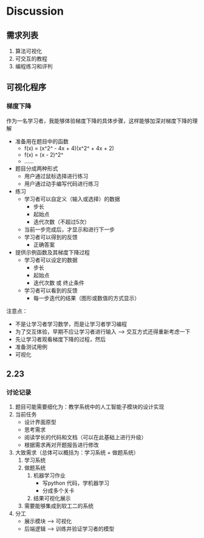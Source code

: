 # Discussion

## 需求列表

1. 算法可视化
2. 可交互的教程
3. 编程练习和评判

## 可视化程序

### 梯度下降

作为一名学习者，我能够体验梯度下降的具体步骤，这样能够加深对梯度下降的理解

- 准备用在题目中的函数
  - f(x) = (x^2^ - 4x + 4)(x^2^ + 4x + 2)
  - f(x) = (x - 2)^2^
  - ……
- 题目分成两种形式
  - 用户通过鼠标选择进行练习
  - 用户通过动手编写代码进行练习
- 练习
  - 学习者可以自定义（输入或选择）的数据
    - 步长
    - 起始点
    - 迭代次数（不超过5次）
  - 当前一步完成后，才显示和进行下一步
  - 学习者可以得到的反馈
    - 正确答案
- 提供示例函数及其梯度下降过程
  - 学习者可以设定的数据
    - 步长
    - 起始点
    - 迭代次数 或 终止条件
  - 学习者可以看到的反馈
    - 每一步迭代的结果（图形或数值的方式显示）

注意点：

- 不是让学习者学习数学，而是让学习者学习编程
- 为了交互体验，早期不应让学习者进行输入 --> 交互方式还得重新考虑一下
- 先让学习者观看梯度下降的过程，然后
- 准备测试用例
- 可视化

## 2.23

### 讨论记录

1. 题目可能需要细化为：教学系统中的人工智能子模块的设计实现
2. 当前任务
   - 设计界面原型
   - 思考需求
   - 阅读学长的代码和文档（可以在此基础上进行升级）
   - 根据需求再对开题报告进行修改
3. 大致需求（总体可以概括为：学习系统 + 做题系统）
   1. 学习系统
   2. 做题系统
      1. 机器学习作业
         - 写python 代码，学机器学习
         - 分成多个关卡
      2. 结果可视化展示
   3. 需要能够集成到软工二的系统
4. 分工
   - 展示模块 --> 可视化
   - 后端逻辑 --> 训练并验证学习者的模型